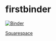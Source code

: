 # firstbinder

[![Binder](https://mybinder.org/badge_logo.svg)](https://mybinder.org/v2/gh/ya54/firstbinder/HEAD)

<a href="www.squarespace.com" target="_blank">Squarespace</a>
